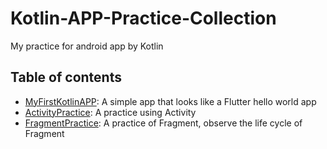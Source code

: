 # Kotlin-APP-Practice-Collection
My practice for android app by Kotlin

## Table of contents

+ [MyFirstKotlinAPP](./MyFirstKotlinAPP): A simple app that looks like a Flutter hello world app
+ [ActivityPractice](./ActivityPractice): A practice using Activity
+ [FragmentPractice](./FragmentPractice): A practice of Fragment, observe the life cycle of Fragment
